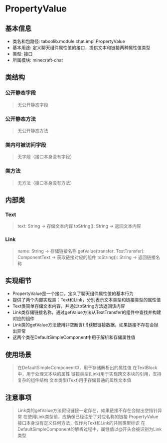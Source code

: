 # PropertyValue
## 基本信息
- 类名和包路径: taboolib.module.chat.impl.PropertyValue
- 基本用途: 定义聊天组件属性值的接口，提供文本和链接两种属性值类型
- 类型: 接口
- 所属模块: minecraft-chat

## 类结构
### 公开静态字段
> 无公开静态字段

### 公开静态方法
> 无公开静态方法

### 类内可被访问字段
> 无字段（接口本身没有字段）

### 类方法
> 无方法（接口本身没有方法）

## 内部类
### Text
> text: String -> 存储文本内容
> toString(): String -> 返回文本内容

### Link
> name: String -> 存储链接名称
> getValue(transfer: TextTransfer): ComponentText -> 获取链接对应的组件
> toString(): String -> 返回链接名称

## 实现细节
- PropertyValue是一个接口，定义了聊天组件属性值的基本行为
- 提供了两个内部实现类：Text和Link，分别表示文本类型和链接类型的属性值
- Text类简单存储文本内容，并通过toString方法返回该内容
- Link类存储链接名称，通过getValue方法从TextTransfer的组件中查找并构建对应的组件
- Link类的getValue方法使用非空断言(!!)获取链接数据，如果链接不存在会抛出异常
- 这两个类在DefaultSimpleComponent中用于解析和存储属性值

## 使用场景
> 在DefaultSimpleComponent中，用于存储解析出的属性值
> 在TextBlock中，用于处理文本块的属性
> 链接类型(Link)用于实现跨文本块的引用，支持复杂的组件结构
> 文本类型(Text)用于存储普通的属性文本值

## 注意事项
> Link类的getValue方法假设链接一定存在，如果链接不存在会抛出空指针异常
> 在使用Link类型前，应确保已经注册了对应名称的链接
> PropertyValue接口本身没有定义任何方法，仅作为Text和Link的共同类型标识
> 在DefaultSimpleComponent的解析过程中，属性值以@开头会被识别为Link类型

